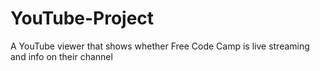 # YouTube-Project
A YouTube viewer that shows whether Free Code Camp is live streaming and info on their channel
